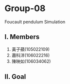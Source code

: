 # Group-08
Foucault pendulum Simulation

## I. Members
1. 黃子蘋(105022109) <br/>
2. 蕭科洋(106022216) <br/>
3. 陳映如(106034062) <br/>

## II. Goal
